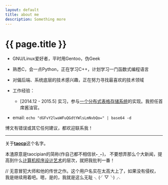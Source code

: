```yaml
---
layout: default
title: about me
description: Something more
---
```


{{ page.title }}
================

* GNU/Linux爱好者，平时用Gentoo，伪Geek

* 熟悉C，会一点Python，正在学习C++，计划学习一门函数式编程语言

* 对偏后端、系统底层的技术感兴趣，正在努力寻找最喜欢的技术领域

* 工作经验：
  - [2014.12 - 2015.5] 实习，参与[一个分布式表格存储系统](https://github.com/BaiduPS/tera)的实现。我担任首席酱油官。

* email: `echo "dGFvY2lwaWFuQGdtYWlsLmNvbQo=" | base64 -d`

博文有错误或其它任何建议，都欢迎联系我！

---

关于[**taocp**](https://www.google.com/#q=taocp)这个名字。

本渣原意是taocipian的简称(作自己都不相信状`←_←`)，
不要想弄那么个大新闻，提高到什么[计算机程序设计艺术](https://www.google.com/#q=taocp)的层次，就把我批判一番！

// 无意冒犯大师和他的传世之作。这个用户名实在太高大上了，如果没有侵权，我是继续用着吧。嗯，是的，我就是这么无耻 ╮(╯▽╰)╭.
